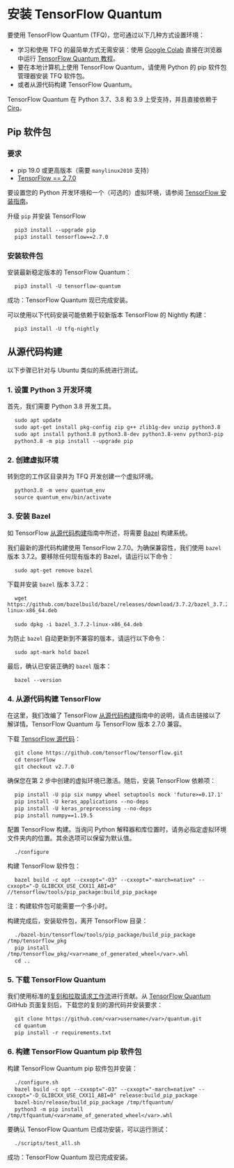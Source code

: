 # 安装 TensorFlow Quantum

要使用 TensorFlow Quantum (TFQ)，您可通过以下几种方式设置环境：

- 学习和使用 TFQ 的最简单方式无需安装：使用 [Google Colab](./tutorials/hello_many_worlds.ipynb) 直接在浏览器中运行 [TensorFlow Quantum 教程](https://colab.research.google.com/github/tensorflow/quantum/blob/master/docs/tutorials/hello_many_worlds.ipynb)。
- 要在本地计算机上使用 TensorFlow Quantum，请使用 Python 的 pip 软件包管理器安装 TFQ 软件包。
- 或者从源代码构建 TensorFlow Quantum。

TensorFlow Quantum 在 Python 3.7、3.8 和 3.9 上受支持，并且直接依赖于 [Cirq](https://github.com/quantumlib/Cirq)。

## Pip 软件包

### 要求

- pip 19.0 或更高版本（需要 `manylinux2010` 支持）
- [TensorFlow == 2.7.0](https://www.tensorflow.org/install/pip)

要设置您的 Python 开发环境和一个（可选的）虚拟环境，请参阅 [TensorFlow 安装指南](https://www.tensorflow.org/install/pip)。

升级 `pip` 并安装 TensorFlow

<!-- common_typos_disable -->

<pre class="devsite-click-to-copy">
  <code class="devsite-terminal">pip3 install --upgrade pip</code>
  <code class="devsite-terminal">pip3 install tensorflow==2.7.0</code>
</pre>

<!-- common_typos_enable -->

### 安装软件包

安装最新稳定版本的 TensorFlow Quantum：

<!-- common_typos_disable -->

<pre class="devsite-click-to-copy">
  <code class="devsite-terminal">pip3 install -U tensorflow-quantum</code>
</pre>

<!-- common_typos_enable -->

成功：TensorFlow Quantum 现已完成安装。

可以使用以下代码安装可能依赖于较新版本 TensorFlow 的 Nightly 构建：

<!-- common_typos_disable -->

<pre class="devsite-click-to-copy">
  <code class="devsite-terminal">pip3 install -U tfq-nightly</code>
</pre>

<!-- common_typos_enable -->

## 从源代码构建

以下步骤已针对与 Ubuntu 类似的系统进行测试。

### 1. 设置 Python 3 开发环境

首先，我们需要 Python 3.8 开发工具。

<!-- common_typos_disable -->

<pre class="devsite-click-to-copy">
  <code class="devsite-terminal">sudo apt update</code>
  <code class="devsite-terminal">sudo apt-get install pkg-config zip g++ zlib1g-dev unzip python3.8</code>
  <code class="devsite-terminal">sudo apt install python3.8 python3.8-dev python3.8-venv python3-pip</code>
  <code class="devsite-terminal">python3.8 -m pip install --upgrade pip</code>
</pre>

<!-- common_typos_enable -->

### 2. 创建虚拟环境

转到您的工作区目录并为 TFQ 开发创建一个虚拟环境。

<!-- common_typos_disable -->

<pre class="devsite-click-to-copy">
  <code class="devsite-terminal">python3.8 -m venv quantum_env</code>
  <code class="devsite-terminal">source quantum_env/bin/activate</code>
</pre>

<!-- common_typos_enable -->

### 3. 安装 Bazel

如 TensorFlow [从源代码构建](https://www.tensorflow.org/install/source#install_bazel)指南中所述，将需要 <a href="https://bazel.build/" class="external">Bazel</a> 构建系统。

我们最新的源代码构建使用 TensorFlow 2.7.0。为确保兼容性，我们使用 `bazel` 版本 3.7.2。要移除任何现有版本的 Bazel，请运行以下命令：

<!-- common_typos_disable -->

<pre class="devsite-click-to-copy">
  <code class="devsite-terminal">sudo apt-get remove bazel</code>
</pre>

<!-- common_typos_enable -->

下载并安装 `bazel` 版本 3.7.2：

<!-- common_typos_disable -->

<pre class="devsite-click-to-copy">
  <code class="devsite-terminal">wget https://github.com/bazelbuild/bazel/releases/download/3.7.2/bazel_3.7.2-linux-x86_64.deb
</code>
  <code class="devsite-terminal">sudo dpkg -i bazel_3.7.2-linux-x86_64.deb</code>
</pre>

<!-- common_typos_enable -->

为防止 `bazel` 自动更新到不兼容的版本，请运行以下命令：

<!-- common_typos_disable -->

<pre class="devsite-click-to-copy">
  <code class="devsite-terminal">sudo apt-mark hold bazel</code>
</pre>

<!-- common_typos_enable -->

最后，确认已安装正确的 `bazel` 版本：

<!-- common_typos_disable -->

<pre class="devsite-click-to-copy">
  <code class="devsite-terminal">bazel --version</code>
</pre>

<!-- common_typos_enable -->

### 4. 从源代码构建 TensorFlow

在这里，我们改编了 TensorFlow [从源代码构建](https://www.tensorflow.org/install/source)指南中的说明，请点击链接以了解详情。TensorFlow Quantum 与 TensorFlow 版本 2.7.0 兼容。

下载 <a href="https://github.com/tensorflow/tensorflow" class="external">TensorFlow 源代码</a>：

<!-- common_typos_disable -->

<pre class="devsite-click-to-copy">
  <code class="devsite-terminal">git clone https://github.com/tensorflow/tensorflow.git</code>
  <code class="devsite-terminal">cd tensorflow</code>
  <code class="devsite-terminal">git checkout v2.7.0</code>
</pre>

确保您在第 2 步中创建的虚拟环境已激活。随后，安装 TensorFlow 依赖项：

<!-- common_typos_disable -->

<pre class="devsite-click-to-copy">
  <code class="devsite-terminal">pip install -U pip six numpy wheel setuptools mock 'future&gt;=0.17.1'</code>
  <code class="devsite-terminal">pip install -U keras_applications --no-deps</code>
  <code class="devsite-terminal">pip install -U keras_preprocessing --no-deps</code>
  <code class="devsite-terminal">pip install numpy==1.19.5</code>
</pre>

<!-- common_typos_enable -->

配置 TensorFlow 构建。当询问 Python 解释器和库位置时，请务必指定虚拟环境文件夹内的位置。其余选项可以保留为默认值。

<!-- common_typos_disable -->

<pre class="devsite-click-to-copy">
  <code class="devsite-terminal">./configure</code>
</pre>

<!-- common_typos_enable -->

构建 TensorFlow 软件包：

<!-- common_typos_disable -->

<pre class="devsite-click-to-copy">
  <code class="devsite-terminal">bazel build -c opt --cxxopt="-O3" --cxxopt="-march=native" --cxxopt="-D_GLIBCXX_USE_CXX11_ABI=0" //tensorflow/tools/pip_package:build_pip_package</code>
</pre>

<!-- common_typos_enable -->

注：构建软件包可能需要一个多小时。

构建完成后，安装软件包，离开 TensorFlow 目录：

<!-- common_typos_disable -->

<pre class="devsite-click-to-copy">
  <code class="devsite-terminal">./bazel-bin/tensorflow/tools/pip_package/build_pip_package /tmp/tensorflow_pkg</code>
  <code class="devsite-terminal">pip install /tmp/tensorflow_pkg/&lt;var&gt;name_of_generated_wheel&lt;/var&gt;.whl</code>
  <code class="devsite-terminal">cd ..</code>
</pre>

<!-- common_typos_enable -->

### 5. 下载 TensorFlow Quantum

我们使用标准的[复刻和拉取请求工作流](https://guides.github.com/activities/forking/)进行贡献。从 [TensorFlow Quantum](https://github.com/tensorflow/quantum) GitHub 页面复刻后，下载您的复刻的源代码并安装要求：

<!-- common_typos_disable -->

<pre class="devsite-click-to-copy">
  <code class="devsite-terminal">git clone https://github.com/&lt;var&gt;username&lt;/var&gt;/quantum.git</code>
  <code class="devsite-terminal">cd quantum</code>
  <code class="devsite-terminal">pip install -r requirements.txt</code>
</pre>

<!-- common_typos_enable -->

### 6. 构建 TensorFlow Quantum pip 软件包

构建 TensorFlow Quantum pip 软件包并安装：

<!-- common_typos_disable -->

<pre class="devsite-click-to-copy">
  <code class="devsite-terminal">./configure.sh</code>
  <code class="devsite-terminal">bazel build -c opt --cxxopt="-O3" --cxxopt="-march=native" --cxxopt="-D_GLIBCXX_USE_CXX11_ABI=0" release:build_pip_package</code>
  <code class="devsite-terminal">bazel-bin/release/build_pip_package /tmp/tfquantum/</code>
  <code class="devsite-terminal">python3 -m pip install /tmp/tfquantum/&lt;var&gt;name_of_generated_wheel&lt;/var&gt;.whl</code>
</pre>

<!-- common_typos_enable -->

要确认 TensorFlow Quantum 已成功安装，可以运行测试：

<!-- common_typos_disable -->

<pre class="devsite-click-to-copy">
  <code class="devsite-terminal">./scripts/test_all.sh</code>
</pre>

<!-- common_typos_enable -->

成功：TensorFlow Quantum 现已完成安装。
